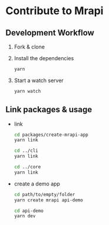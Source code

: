 # Contribute to Mrapi

## Development Workflow

1. Fork & clone
1. Install the dependencies

   ```bash
   yarn
   ```

1. Start a watch server

   ```bash
   yarn watch
   ```

## Link packages & usage

- link

   ```bash
   cd packages/create-mrapi-app
   yarn link

   cd ../cli
   yarn link

   cd ../core
   yarn link
   ```

- create a demo app

  ```bash
  cd path/to/empty/folder
  yarn create mrapi api-demo

  cd api-demo
  yarn dev
  ```
